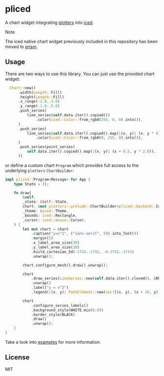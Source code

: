 # pliced

A chart widget integrating [plotters](https://github.com/plotters-rs/plotters) into [iced](https://github.com/iced-rs/iced).

> [!NOTE]
> The iced native chart widget previously included in this repository has been moved to [prism](https://github.com/kunerd/prism).

## Usage

There are two ways to use this library. You can just use the provided chart widget:

```rust
  Chart::new()
      .width(Length::Fill)
      .height(Length::Fill)
      .x_range(-1.0..3.0)
      .y_range(-1.0..5.0)
      .push_series(
          line_series(self.data.iter().copied())
              .color(iced::Color::from_rgb8(255, 0, 0).into()),
      )
      .push_series(
          line_series(self.data.iter().copied().map(|(x, y)| (x, y * 0.5)))
              .color(iced::Color::from_rgb8(0, 255, 0).into()),
      )
      .push_series(point_series(
          self.data.iter().copied().map(|(x, y)| (x + 0.5, y * 2.0)),
      ))
```

or define a custom chart `Program` which provides full access to the underlying `plotters` `ChartBuilder`:

```rust
impl pliced::Program<Message> for App {
    type State = ();

    fn draw(
        &self,
        _state: &Self::State,
        chart: &mut plotters::prelude::ChartBuilder<pliced::backend::IcedChartBackend<Renderer>>,
        _theme: &iced::Theme,
        _bounds: iced::Rectangle,
        _cursor: iced::mouse::Cursor,
    ) {
        let mut chart = chart
            .caption("y=x^2", ("sans-serif", 50).into_font())
            .margin(5)
            .x_label_area_size(30)
            .y_label_area_size(30)
            .build_cartesian_2d(-1f32..1f32, -0.1f32..1f32)
            .unwrap();

        chart.configure_mesh().draw().unwrap();

        chart
            .draw_series(LineSeries::new(self.data.iter().cloned(), &RED))
            .unwrap()
            .label("y = x^2")
            .legend(|(x, y)| PathElement::new(vec![(x, y), (x + 20, y)], RED));

        chart
            .configure_series_labels()
            .background_style(WHITE.mix(0.8))
            .border_style(BLACK)
            .draw()
            .unwrap();
    }
}
```

Take a look into [examples](examples) for more information.

## License

MIT
